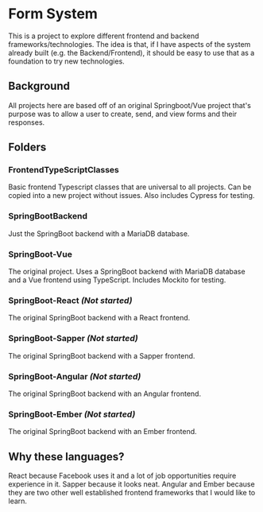 # Form System
This is a project to explore different frontend and backend frameworks/technologies. The idea is that, if I have aspects of the system already built (e.g. the Backend/Frontend), it should be easy to use that as a foundation to try new technologies. 
## Background
All projects here are based off of an original Springboot/Vue project that's purpose was to allow a user to create, send, and view forms and their responses.
## Folders
### FrontendTypeScriptClasses
Basic frontend Typescript classes that are universal to all projects. Can be copied into a new project without issues. Also includes Cypress for testing. 
### SpringBootBackend
Just the SpringBoot backend with a MariaDB database. 
### SpringBoot-Vue
The original project. Uses a SpringBoot backend with MariaDB database and a Vue frontend using TypeScript. Includes Mockito for testing. 
### SpringBoot-React _(Not started)_
The original SpringBoot backend with a React frontend.
### SpringBoot-Sapper _(Not started)_
The original SpringBoot backend with a Sapper frontend.
### SpringBoot-Angular _(Not started)_
The original SpringBoot backend with an Angular frontend.
### SpringBoot-Ember _(Not started)_
The original SpringBoot backend with an Ember frontend.
## Why these languages?
React because Facebook uses it and a lot of job opportunities require experience in it. Sapper because it looks neat. Angular and Ember because they are two other well established frontend frameworks that I would like to learn.